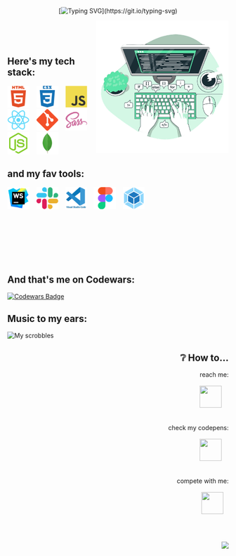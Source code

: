 <div align="center">

[![Typing SVG](https://readme-typing-svg.herokuapp.com?font=Fira+Code&size=34&duration=2500&pause=650&color=59E4A8&width=710&height=70&lines=Oh+hi+there!+;My+name's+Yulia.;I'm+an+aspiring+Frontend+Developer!+;Have+a+nice+day!)](https://git.io/typing-svg)

</div>

<div align="center">
<img align="right" width="60%" height="60%" src="./profilepic.png" alt="Computer pic"/>
</div>
<br><br><br>
<div align="left">

## Here's my tech stack:

<img src="https://github.com/devicons/devicon/blob/master/icons/html5/html5-plain-wordmark.svg" width="50" height="50">&nbsp;&nbsp;&nbsp;
<img src="https://github.com/devicons/devicon/blob/master/icons/css3/css3-plain-wordmark.svg" width="50" height="50">&nbsp;&nbsp;&nbsp;
<img src="https://github.com/devicons/devicon/blob/master/icons/javascript/javascript-original.svg" width="50" height="50">&nbsp;&nbsp;&nbsp;
<img src="https://github.com/devicons/devicon/blob/master/icons/react/react-original.svg" width="50" height="50">&nbsp;&nbsp;&nbsp;
<img src="https://github.com/devicons/devicon/blob/master/icons/git/git-original.svg" width="50" height="50">&nbsp;&nbsp;&nbsp;
<img src="https://github.com/devicons/devicon/blob/master/icons/sass/sass-original.svg" width="50" height="50">&nbsp;&nbsp;&nbsp;
<img src="https://github.com/devicons/devicon/blob/master/icons/nodejs/nodejs-original.svg" width="50" height="50">&nbsp;&nbsp;&nbsp;
<img src="https://github.com/devicons/devicon/blob/master/icons/mongodb/mongodb-original.svg" width="50" height="50">&nbsp;&nbsp;&nbsp;


## and my fav tools:
<img src="https://github.com/devicons/devicon/blob/master/icons/webstorm/webstorm-original.svg" width="50" height="50">&nbsp;&nbsp;&nbsp;
<img src="https://github.com/devicons/devicon/blob/master/icons/slack/slack-original.svg" width="50" height="50">&nbsp;&nbsp;&nbsp;
<img src="https://github.com/devicons/devicon/blob/master/icons/vscode/vscode-original-wordmark.svg" width="50" height="50">&nbsp;&nbsp;&nbsp;
<img src="https://github.com/devicons/devicon/blob/master/icons/figma/figma-original.svg" width="50" height="50">&nbsp;&nbsp;&nbsp;
<img src="https://github.com/devicons/devicon/blob/master/icons/webpack/webpack-original.svg" width="50" height="50">&nbsp;&nbsp;&nbsp;
</div>

<br><br><br><br><br><br>

<div align="left">

## And that's me on Codewars:

[![Codewars Badge](https://www.codewars.com/users/julbrn/badges/large)](https://www.codewars.com/users/julbrn)
</div>

## Music to my ears:
![My scrobbles](https://lastfm-recently-played.vercel.app/api?user=julbrn&width=500)

<div align="right">

## :grey_question: How to...
reach me: <br><br>
<a href="https://t.me/julienneb" target="blank"><img src="https://cdn-icons-png.flaticon.com/512/2111/2111646.png" width="50" height="50"></a>&nbsp;&nbsp;&nbsp;&nbsp; <br><br><br>
check my codepens: <br><br>
<a href="https://codepen.io/julbrn" target="blank"><img src="https://cdn-icons-png.flaticon.com/512/7083/7083971.png" width="50" height="50"></a>&nbsp;&nbsp;&nbsp;&nbsp;<br><br><br>
compete with me: <br><br>
<a href="https://www.codewars.com/users/julbrn"><img src="https://cdn4.iconfinder.com/data/icons/logos-brands-5/24/codewars-512.png" width="50" height="50"></a>&nbsp;&nbsp;&nbsp;
</div>

##

<div align="right">
<br>

![](https://komarev.com/ghpvc/?username=julbrn&color=grey&style=flat)

</div>
